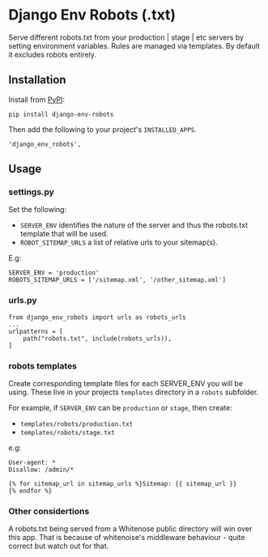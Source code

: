 # Django Env Robots (.txt)

Serve different robots.txt from your production | stage | etc servers by setting environment variables. Rules are managed via templates.
By default it excludes robots entirely.


## Installation

Install from [PyPI](https://pypi.org/project/django-env-robots/):

```
pip install django-env-robots
```

Then add the following to your project's `INSTALLED_APPS`.

```
'django_env_robots',
```

## Usage

### settings.py
Set the following:
 - `SERVER_ENV` identifies the nature of the server and thus the robots.txt template that will be used.
 - `ROBOT_SITEMAP_URLS` a list of relative urls to your sitemap(s).

E.g:
```
SERVER_ENV = 'production'
ROBOTS_SITEMAP_URLS = ['/sitemap.xml', '/other_sitemap.xml']
```

### urls.py
```
from django_env_robots import urls as robots_urls
...
urlpatterns = [
    path("robots.txt", include(robots_urls)),
]
```

### robots templates
Create corresponding template files for each SERVER_ENV you will be using.
These live in your projects `templates` directory in a `robots` subfolder.

For example, if `SERVER_ENV` can be `production` or `stage`, then create:
 - `templates/robots/production.txt`
 - `templates/robots/stage.txt`

e.g:
```
User-agent: *
Disallow: /admin/*

{% for sitemap_url in sitemap_urls %}Sitemap: {{ sitemap_url }}
{% endfor %}
```

### Other considertions

A robots.txt being served from a Whitenose public directory will win over this app. That is because of whitenoise's middleware behaviour - quite correct but watch out for that.
